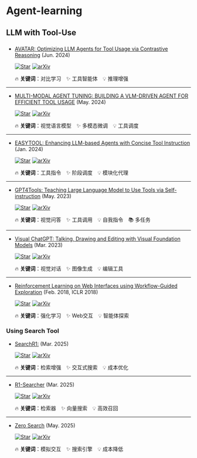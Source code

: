 # Agent-learning

## LLM with Tool-Use
### 
+ [AVATAR: Optimizing LLM Agents for Tool Usage via Contrastive Reasoning](https://arxiv.org/pdf/2406.11200) (Jun. 2024)  

  [![Star](https://img.shields.io/github/stars/zou-group/avatar.svg?style=social)](https://github.com/zou-group/avatar) [![arXiv](https://img.shields.io/badge/arXiv-📄-blue?style=flat-square&logo=arxiv)](https://arxiv.org/abs/2406.11200)  

  🔥 **关键词**：对比学习 ✨ 工具智能体 💡 推理增强  
---

+ [MULTI-MODAL AGENT TUNING: BUILDING A VLM-DRIVEN AGENT FOR EFFICIENT TOOL USAGE](https://arxiv.org/pdf/2412.15606) (May. 2024)  

  [![Star](https://img.shields.io/github/stars/mat-agent/MAT-Agent.svg?style=social)](https://github.com/mat-agent/MAT-Agent) [![arXiv](https://img.shields.io/badge/arXiv-📄-blue?style=flat-square&logo=arxiv)](https://arxiv.org/abs/2412.15606)  

  🔥 **关键词**：视觉语言模型 ✨ 多模态微调 💡 工具调度  
---

+ [EASYTOOL: Enhancing LLM-based Agents with Concise Tool Instruction](https://arxiv.org/pdf/2401.06201) (Jan. 2024)  

  [![Star](https://img.shields.io/github/stars/microsoft/JARVIS.svg?style=social)](https://github.com/microsoft/JARVIS/tree/main/easytool) [![arXiv](https://img.shields.io/badge/arXiv-📄-blue?style=flat-square&logo=arxiv)](https://arxiv.org/abs/2401.06201)  

  🔥 **关键词**：工具指令 ✨ 阶段调度 💡 模块化代理  
---

+ [GPT4Tools: Teaching Large Language Model to Use Tools via Self-instruction](https://arxiv.org/pdf/2305.18752) (May. 2023)  

  [![Star](https://img.shields.io/github/stars/AILab-CVC/GPT4Tools.svg?style=social)](https://github.com/AILab-CVC/GPT4Tools) [![arXiv](https://img.shields.io/badge/arXiv-📄-blue?style=flat-square&logo=arxiv)](https://arxiv.org/abs/2305.18752)  

  🔥 **关键词**：视觉问答 ✨ 工具调用 💡 自我指令 📚 多任务  
---

+ [Visual ChatGPT: Talking, Drawing and Editing with Visual Foundation Models](https://arxiv.org/pdf/2303.04671) (Mar. 2023)  

  [![Star](https://img.shields.io/github/stars/chenfei-wu/TaskMatrix.svg?style=social)](https://github.com/chenfei-wu/TaskMatrix) [![arXiv](https://img.shields.io/badge/arXiv-📄-blue?style=flat-square&logo=arxiv)](https://arxiv.org/abs/2303.04671)  

  🔥 **关键词**：视觉对话 ✨ 图像生成 💡 编辑工具  
---

+ [Reinforcement Learning on Web Interfaces using Workflow-Guided Exploration](https://arxiv.org/abs/1802.08802) (Feb. 2018, ICLR 2018)  

  [![Star](https://img.shields.io/github/stars/stanfordnlp/wge.svg?style=social)](https://github.com/stanfordnlp/wge) [![arXiv](https://img.shields.io/badge/arXiv-📄-blue?style=flat-square&logo=arxiv)](https://arxiv.org/abs/1802.08802)  

  🔥 **关键词**：强化学习 ✨ Web交互 💡 智能体探索  

### Using Search Tool

+ [SearchR1:](https://arxiv.org/pdf/2503.09516) (Mar. 2025)  

  [![Star](https://img.shields.io/github/stars/PeterGriffinJin/Search-R1.svg?style=social)](https://github.com/PeterGriffinJin/Search-R1) [![arXiv](https://img.shields.io/badge/arXiv-📄-blue?style=flat-square&logo=arxiv)](https://arxiv.org/abs/2503.09516)  

  🔥 **关键词**：检索增强 ✨ 交互式搜索 💡 成本优化

---

+ [R1-Searcher](https://arxiv.org/pdf/2503.05592) (Mar. 2025)  

  [![Star](https://img.shields.io/github/stars/RUCAIBox/R1-Searcher.svg?style=social)](https://github.com/RUCAIBox/R1-Searcher) [![arXiv](https://img.shields.io/badge/arXiv-📄-blue?style=flat-square&logo=arxiv)](https://arxiv.org/abs/2503.05592)  

  🔥 **关键词**：检索器 ✨ 向量搜索 💡 高效召回

---

+ [Zero Search](https://arxiv.org/pdf/2505.04588) (May. 2025)  

  [![Star](https://img.shields.io/github/stars/Alibaba-NLP/ZeroSearchz.svg?style=social)](https://github.com/Alibaba-NLP/ZeroSearchz) [![arXiv](https://img.shields.io/badge/arXiv-📄-blue?style=flat-square&logo=arxiv)](https://arxiv.org/abs/2505.04588)  

  🔥 **关键词**：模拟交互 ✨ 搜索引擎 💡 成本降低